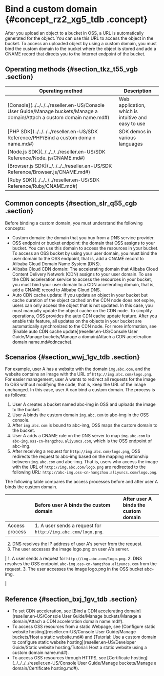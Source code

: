 # Bind a custom domain {#concept_rz2_xg5_tdb .concept}

After you upload an object to a bucket in OSS, a URL is automatically generated for the object. You can use this URL to access the object in the bucket. To access an uploaded object by using a custom domain, you must bind the custom domain to the bucket where the object is stored and add a CNAME record that directs you to the Internet endpoint of the bucket.

## Operating methods {#section_tkz_t55_vgb .section}

|Operating method|Description|
|----------------|-----------|
|[Console](../../../../reseller.en-US/Console User Guide/Manage buckets/Manage a domain/Attach a custom domain name.md#)|Web application, which is intuitive and easy to use|
|[PHP SDK](../../../../reseller.en-US/SDK Reference/PHP/Bind a custom domain name.md#)|SDK demos in various languages|
|[Node.js SDK](../../../../reseller.en-US/SDK Reference/Node. js/CNAME.md#)|
|[Browser.js SDK](../../../../reseller.en-US/SDK Reference/Browser.js/CNAME.md#)|
|[Ruby SDK](../../../../reseller.en-US/SDK Reference/Ruby/CNAME.md#)|

## Common concepts {#section_slr_q55_cgb .section}

Before binding a custom domain, you must understand the following concepts:

-   Custom domain: the domain that you buy from a DNS service provider.
-   OSS endpoint or bucket endpoint: the domain that OSS assigns to your bucket. You can use this domain to access the resources in your bucket. To access an OSS bucket by using your user domain, you must bind the user domain to the OSS endpoint, that is, add a CNAME record to Alibaba Cloud Domain Name System \(DNS\).
-   Alibaba Cloud CDN domain: The accelerating domain that Alibaba Cloud Content Delivery Network \(CDN\) assigns to your user domain. To use the CDN acceleration service to access the resources in your bucket, you must bind your user domain to a CDN accelerating domain, that is, add a CNAME record to Alibaba Cloud DNS.
-   Auto CDN cache update: If you update an object in your bucket but cache duration of the object cached on the CDN node does not expire, users can only access the object that is not updated. In this case, you must manually update the object cache on the CDN node. To simplify operations, OSS provides the auto CDN cache update feature. After you enable this feature, all updates on the objects in your bucket are automatically synchronized to the CDN node. For more information, see [Enable auto CDN cache update](reseller.en-US/Console User Guide/Manage buckets/Manage a domain/Attach a CDN acceleration domain name.md#cdncache).

## Scenarios {#section_wwj_1gv_tdb .section}

For example, user A has a website with the domain `img.abc.com`, and the website contains an image with the URL of `http://img.abc.com/logo.png`. For easier management, user A wants to redirect all requests for the image to OSS without modifying the code, that is, keep the URL of the image unchanged. In this case, user A can bind a custom domain. The process is as follows:

1.  User A creates a bucket named abc-img in OSS and uploads the image to the bucket.
2.  User A binds the custom domain `img.abc.com` to abc-img in the OSS console.
3.  After `img.abc.com` is bound to abc-img, OSS maps the custom domain to the bucket.
4.  User A adds a CNAME rule on the DNS server to map `img.abc.com` to `abc-img.oss-cn-hangzhou.aliyuncs.com`, which is the OSS endpoint of abc-img.
5.  After receiving a request for `http://img.abc.com/logo.png`, OSS redirects the request to abc-img based on the mapping relationship between `img.abc.com` and abc-img. That is, users who access the image with the URL of `http://img.abc.com/logo.png` are redirected to the following URL: `http://abc-img.oss-cn-hangzhou.aliyuncs.com/logo.png`.

The following table compares the access processes before and after user A binds the custom domain.

| |Before user A binds the custom domain|After user A binds the custom domain|
|:-|:------------------------------------|:-----------------------------------|
|Access process| 1.  A user sends a request for `http://img.abc.com/logo.png`.
2.  DNS resolves the IP address of user A's server from the request.
3.  The user accesses the image logo.png on user A's server.

 | 1.  A user sends a request for `http://img.abc.com/logo.png`.
2.  DNS resolves the OSS endpoint `abc-img.oss-cn-hangzhou.aliyuncs.com` from the request.
3.  The user accesses the image logo.png in the OSS bucket abc-img.

 |

## Reference {#section_bxj_1gv_tdb .section}

-   To set CDN acceleration, see [Bind a CDN accelerating domain](reseller.en-US/Console User Guide/Manage buckets/Manage a domain/Attach a CDN acceleration domain name.md#).
-   To access OSS resources from a static Webpage, see [Configure static website hosting](reseller.en-US/Console User Guide/Manage buckets/Host a static website.md#) and [Tutorial: Use a custom domain to configure static website hosting](reseller.en-US/Developer Guide/Static website hosting/Tutorial: Host a static website using a custom domain name.md#).
-   To access OSS resources through HTTPS, see [Certificate hosting](../../../../reseller.en-US/Console User Guide/Manage buckets/Manage a domain/Certificate hosting.md#).

